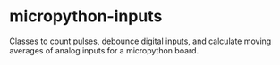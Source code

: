 # micropython-inputs
Classes to count pulses, debounce digital inputs, and calculate moving averages of analog inputs for a micropython board.
